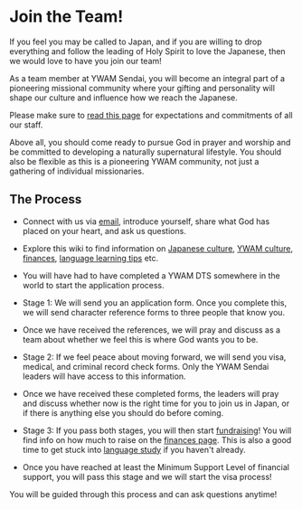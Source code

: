 # Join the Team!

If you feel you may be called to Japan, and if you are willing to drop everything and follow the leading of Holy Spirit to love the Japanese, then we would love to have you join our team!

As a team member at YWAM Sendai, you will become an integral part of a pioneering missional community where your gifting and personality will shape our culture and influence how we reach the Japanese.

Please make sure to [read this page](commitments.md) for expectations and commitments of all our staff.

Above all, you should come ready to pursue God in prayer and worship and be committed to developing a naturally supernatural lifestyle. You should also be flexible as this is a pioneering YWAM community, not just a gathering of individual missionaries.

## The Process

* Connect with us via [email](mailto:people@ywamsendai.org), introduce yourself, share what God has placed on your heart, and ask us questions.

* Explore this wiki to find information on [Japanese culture](../lifeinjapan/culture.md), [YWAM culture](values.md), [finances](finances.md), [language learning tips](../lifeinjapan/language.md) etc.

* You will have had to have completed a YWAM DTS somewhere in the world to start the application process.

* Stage 1: We will send you an application form. Once you complete this, we will send character reference forms to three people that know you.

* Once we have received the references, we will pray and discuss as a team about whether we feel this is where God wants you to be.

* Stage 2: If we feel peace about moving forward, we will send you visa, medical, and criminal record check forms. Only the YWAM Sendai leaders will have access to this information.

* Once we have received these completed forms, the leaders will pray and discuss whether now is the right time for you to join us in Japan, or if there is anything else you should do before coming.

* Stage 3: If you pass both stages, you will then start [fundraising](fundraising.md)! You will find info on how much to raise on the [finances page](finances.md). This is also a good time to get stuck into [language study](../lifeinjapan/language.md) if you haven't already.

* Once you have reached at least the Minimum Support Level of financial support, you will pass this stage and we will start the visa process!

You will be guided through this process and can ask questions anytime!
